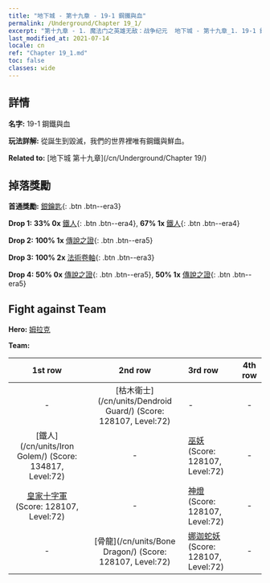 ```yaml
---
title: "地下城 - 第十九章 - 19-1 鋼鐵與血"
permalink: /Underground/Chapter 19_1/
excerpt: "第十九章 - 1. 魔法门之英雄无敌：战争纪元  地下城 - 第十九章_1. 19-1 鋼鐵與血"
last_modified_at: 2021-07-14
locale: cn
ref: "Chapter 19_1.md"
toc: false
classes: wide
---
```


## 詳情

 **名字:** 19-1 鋼鐵與血

 **玩法詳解:**       從誕生到毀滅，我們的世界裡唯有鋼鐵與鮮血。

 **Related to:** [地下城 第十九章](/cn/Underground/Chapter 19/)

## 掉落獎勵

 **首通獎勵:** [銀鑰匙](/cn/Items/con_693/){: .btn .btn--era3}

 **Drop 1:** **33% 0x** [鐵人](/cn/Items/unt_237/){: .btn .btn--era4}, **67% 1x** [鐵人](/cn/Items/unt_237/){: .btn .btn--era4}

 **Drop 2:** **100% 1x** [傳說之證](/cn/Items/mat_74/){: .btn .btn--era5}

 **Drop 3:** **100% 2x** [法術卷軸](/cn/Items/con_694/){: .btn .btn--era3}

 **Drop 4:** **50% 0x** [傳說之證](/cn/Items/mat_67/){: .btn .btn--era5}, **50% 1x** [傳說之證](/cn/Items/mat_67/){: .btn .btn--era5}


## Fight against Team
 **Hero:** [姆拉克](/cn/heroes/Mullich/)

 **Team:**


  | 1st row | 2nd row | 3rd row | 4th row |
  |:----:|:----:|:----|:----:|
  | - | [枯木衛士](/cn/units/Dendroid Guard/) (Score: 128107, Level:72)  | - | - |
  | [鐵人](/cn/units/Iron Golem/) (Score: 134817, Level:72)  | - | [巫妖](/cn/units/Lich/) (Score: 128107, Level:72)  | - |
  | [皇家十字軍](/cn/units/Swordsman/) (Score: 128107, Level:72)  | - | [神燈](/cn/units/Genie/) (Score: 128107, Level:72)  | - |
  | - | [骨龍](/cn/units/Bone Dragon/) (Score: 128107, Level:72)  | [娜迦蛇妖](/cn/units/Naga/) (Score: 128107, Level:72)  | - |


